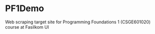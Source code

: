 # PF1Demo
Web scraping target site for Programming Foundations 1 (CSGE601020) course at Fasilkom UI
